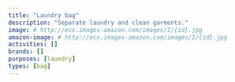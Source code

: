 ```yaml
---
title: "Laundry bag"
description: "Separate laundry and clean garments."
image: # http://ecx.images-amazon.com/images/I/{id}.jpg
amazon-image: # http://ecx.images-amazon.com/images/I/{id}.jpg
activities: []
brands: []
purposes: [laundry]
types: [bag]
---
```

